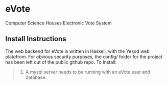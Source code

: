 eVote
=====

Computer Science Houses Electronic Vote System

Install Instructions
--------------------
The web backend for eVote is written in Haskell, with the Yesod web platofrom. 
For obvious security purposes, the config/ folder for the project has been left
out of the public github repo. <bold>To Install: </bold> 

> 1. A mysql server needs to be running with an eVote user and database.
